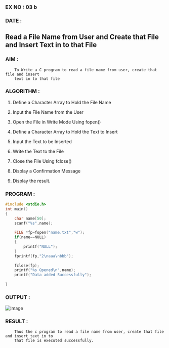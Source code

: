 ### EX NO : 03 b
### DATE : 
## Read a File Name from User and Create that File and Insert Text in to that File

### AIM :
        To Write a C program to read a file name from user, create that file and insert 
        text in to that file
        
### ALGORITHM :

1. Define a Character Array to Hold the File Name

2. Input the File Name from the User

3. Open the File in Write Mode Using fopen()
   
4. Define a Character Array to Hold the Text to Insert
   
5. Input the Text to be Inserted
 
6. Write the Text to the File
 
7. Close the File Using fclose()
 
8. Display a Confirmation Message
 
9. Display the result.

### PROGRAM :
```C
#include <stdio.h>
int main()
{
    char name[50];
    scanf("%s",name);
    
    FILE *fp=fopen("name.txt","w");
    if(name==NULL)
    {
        printf("NULL");
    }
    fprintf(fp,"2\naaa\nbbb");
    
    fclose(fp);
    printf("%s Opened\n",name);
    printf("Data added Successfully");
        
}
```

### OUTPUT :
![image](https://github.com/user-attachments/assets/bb623b47-222a-4c18-b0f5-9b376e357a7c)


### RESULT :
        Thus the c program to read a file name from user, create that file and insert text in to 
        that file is executed successfully.
